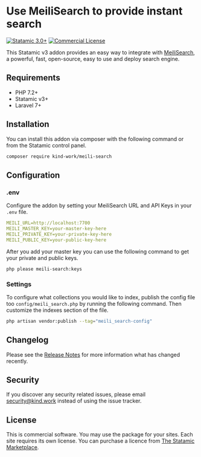# Use MeiliSearch to provide instant search

[![Statamic 3.0+](https://img.shields.io/badge/Statamic-3.0%2B-FF269E)](https://statamic.com)
[![Commercial License](https://img.shields.io/badge/License-Commercial-yellow)](#)

This Statamic v3 addon provides an easy way to integrate with [MeiliSearch](https://www.meilisearch.com/), a powerful, fast, open-source, easy to use and deploy search engine.

## Requirements

* PHP 7.2+
* Statamic v3+
* Laravel 7+

## Installation

You can install this addon via composer with the following command or from the Statamic control panel.

```bash
composer require kind-work/meili-search
```

## Configuration

### .env
Configure the addon by setting your MeiliSearch URL and API Keys in your `.env` file.

```yaml
MEILI_URL=http://localhost:7700
MEILI_MASTER_KEY=your-master-key-here
MEILI_PRIVATE_KEY=your-private-key-here
MEILI_PUBLIC_KEY=your-public-key-here
```

After you add your master key you can use the following command to get your private and public keys.

`php please meili-search:keys`

### Settings
To configure what collections you would like to index, publish the config file too `config/meili_search.php` by running the following command. Then customize the indexes section of the file.

```bash
php artisan vendor:publish --tag="meili_search-config"
```

## Changelog

Please see the [Release Notes](https://statamic.com/addons/jrc9designstudio/meili-search/release-notes) for more information what has changed recently.

## Security

If you discover any security related issues, please email [security@kind.work](mailto:security@kind.work) instead of using the issue tracker.

## License

This is commercial software. You may use the package for your sites. Each site requires its own license. You can purchase a licence from [The Statamic Marketplace](https://statamic.com/addons/jrc9designstudio/meili-search).
